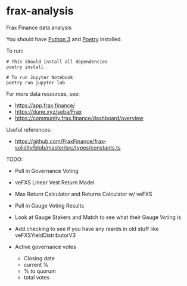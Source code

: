 # frax-analysis
Frax Finance data analysis

You should have [Python 3](https://www.python.org/) and [Poetry](https://python-poetry.org/) installed.

To run:
```
# This should install all dependencies
poetry install

# To run Jupyter Notebook
poetry run jupyter lab
```

For more data resources, see:
* https://app.frax.finance/
* https://dune.xyz/seba/Frax
* https://community.frax.finance/dashboard/overview

Useful references:
* https://github.com/FraxFinance/frax-solidity/blob/master/src/types/constants.ts

TODO:
* Pull in Governance Voting
* veFXS Linear Vest Return Model
* Max Return Calculator and Returns Calculator w/ veFXS
* Pull in Gauge Voting Results
* Look at Gauge Stakers and Match to see what their Gauge Voting is
* Add checking to see if you have any reards in old stuff like veFXSYieldDistributorV3 

* Active governance votes
  * Closing date
  * current %
  * % to quorum
  * total votes
